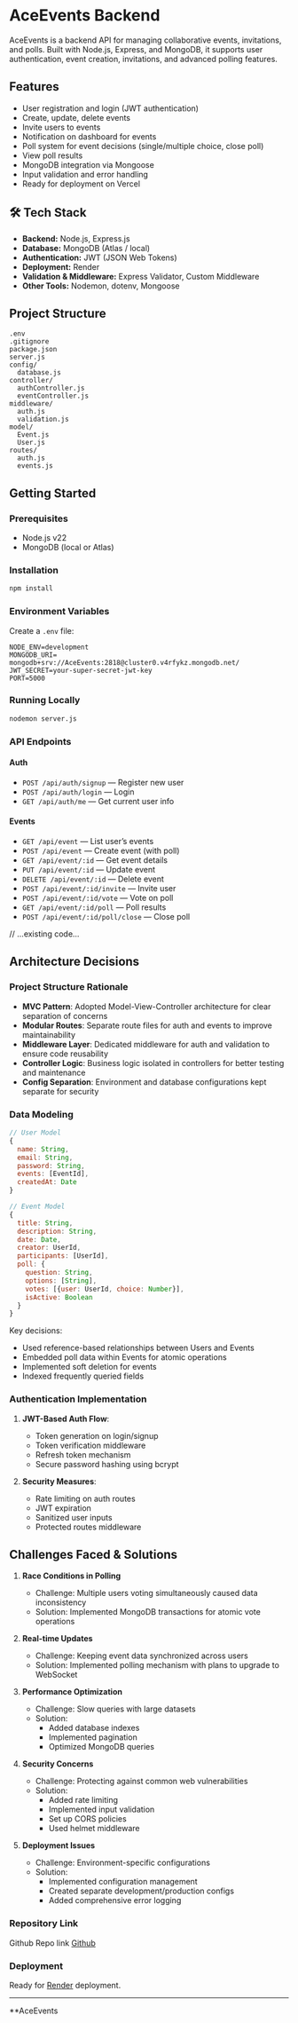 # AceEvents Backend

AceEvents is a backend API for managing collaborative events, invitations, and polls. Built with Node.js, Express, and MongoDB, it supports user authentication, event creation, invitations, and advanced polling features.

## Features

- User registration and login (JWT authentication)
- Create, update, delete events
- Invite users to events
- Notification on dashboard for events
- Poll system for event decisions (single/multiple choice, close poll)
- View poll results
- MongoDB integration via Mongoose
- Input validation and error handling
- Ready for deployment on Vercel

## 🛠 Tech Stack

- **Backend:** Node.js, Express.js  
- **Database:** MongoDB (Atlas / local)  
- **Authentication:** JWT (JSON Web Tokens)  
- **Deployment:** Render  
- **Validation & Middleware:** Express Validator, Custom Middleware  
- **Other Tools:** Nodemon, dotenv, Mongoose


## Project Structure

```
.env
.gitignore
package.json
server.js
config/
  database.js
controller/
  authController.js
  eventController.js
middleware/
  auth.js
  validation.js
model/
  Event.js
  User.js
routes/
  auth.js
  events.js
```

## Getting Started

### Prerequisites

- Node.js v22
- MongoDB (local or Atlas)

### Installation

```sh
npm install
```

### Environment Variables

Create a `.env` file:

```
NODE_ENV=development
MONGODB_URI= mongodb+srv://AceEvents:2818@cluster0.v4rfykz.mongodb.net/
JWT_SECRET=your-super-secret-jwt-key
PORT=5000
```

### Running Locally

```sh
nodemon server.js
```

### API Endpoints

#### Auth

- `POST /api/auth/signup` — Register new user
- `POST /api/auth/login` — Login
- `GET /api/auth/me` — Get current user info

#### Events

- `GET /api/event` — List user’s events
- `POST /api/event` — Create event (with poll)
- `GET /api/event/:id` — Get event details
- `PUT /api/event/:id` — Update event
- `DELETE /api/event/:id` — Delete event
- `POST /api/event/:id/invite` — Invite user
- `POST /api/event/:id/vote` — Vote on poll
- `GET /api/event/:id/poll` — Poll results
- `POST /api/event/:id/poll/close` — Close poll

// ...existing code...

## Architecture Decisions

### Project Structure Rationale

- **MVC Pattern**: Adopted Model-View-Controller architecture for clear separation of concerns
- **Modular Routes**: Separate route files for auth and events to improve maintainability
- **Middleware Layer**: Dedicated middleware for auth and validation to ensure code reusability
- **Controller Logic**: Business logic isolated in controllers for better testing and maintenance
- **Config Separation**: Environment and database configurations kept separate for security

### Data Modeling

```javascript
// User Model
{
  name: String,
  email: String,
  password: String,
  events: [EventId],
  createdAt: Date
}

// Event Model
{
  title: String,
  description: String,
  date: Date,
  creator: UserId,
  participants: [UserId],
  poll: {
    question: String,
    options: [String],
    votes: [{user: UserId, choice: Number}],
    isActive: Boolean
  }
}
```

Key decisions:
- Used reference-based relationships between Users and Events
- Embedded poll data within Events for atomic operations
- Implemented soft deletion for events
- Indexed frequently queried fields

### Authentication Implementation

1. **JWT-Based Auth Flow**:
   - Token generation on login/signup
   - Token verification middleware
   - Refresh token mechanism
   - Secure password hashing using bcrypt

2. **Security Measures**:
   - Rate limiting on auth routes
   - JWT expiration
   - Sanitized user inputs
   - Protected routes middleware

## Challenges Faced & Solutions

1. **Race Conditions in Polling**
   - Challenge: Multiple users voting simultaneously caused data inconsistency
   - Solution: Implemented MongoDB transactions for atomic vote operations

2. **Real-time Updates**
   - Challenge: Keeping event data synchronized across users
   - Solution: Implemented polling mechanism with plans to upgrade to WebSocket

3. **Performance Optimization**
   - Challenge: Slow queries with large datasets
   - Solution: 
     - Added database indexes
     - Implemented pagination
     - Optimized MongoDB queries

4. **Security Concerns**
   - Challenge: Protecting against common web vulnerabilities
   - Solution:
     - Added rate limiting
     - Implemented input validation
     - Set up CORS policies
     - Used helmet middleware

5. **Deployment Issues**
   - Challenge: Environment-specific configurations
   - Solution: 
     - Implemented configuration management
     - Created separate development/production configs
     - Added comprehensive error logging


### Repository Link
Github Repo link [Github](https://github.com/Prakhar2818/AceEvents-backend)

### Deployment

Ready for [Render](https://aceevents-backend.onrender.com) deployment.

---

**AceEvents